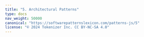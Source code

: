 ```yaml
---
title: "5. Architectural Patterns"
type: docs
nav_weight: 50000
canonical: "https://softwarepatternslexicon.com/patterns-js/5"
license: "© 2024 Tokenizer Inc. CC BY-NC-SA 4.0"
---
```

